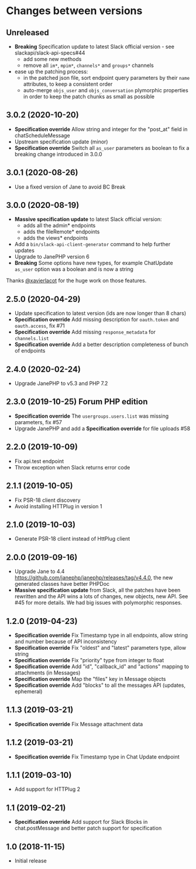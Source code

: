 # Changes between versions

## Unreleased

* **Breaking** Specification update to latest Slack official version - see slackapi/slack-api-specs#44
  * add some new methods
  * remove all `im*`, `mpim*`, `channels*` and `groups*` channels
* ease up the patching process:
  * in the patched json file, sort endpoint query parameters by their `name` attributes, to keep a consistent order
  * auto-merge `objs_user` and `objs_conversation` plymorphic properties in order to keep the patch chunks as small as possible

## 3.0.2 (2020-10-20)

* **Specification override** Allow string and integer for the "post_at" field in chatScheduleMessage
* Upstream specification update (minor)
* **Specification override** Switch all `as_user` parameters as boolean to fix a breaking change introduced in 3.0.0

## 3.0.1 (2020-08-26)

* Use a fixed version of Jane to avoid BC Break

## 3.0.0 (2020-08-19)

* **Massive specification update** to latest Slack official version:
  * adds all the admin* endpoints
  * adds the fileRemote* endpoints
  * adds the views* endpoints
* Add a `bin/slack-api-client-generator` command to help further updates
* Upgrade to JanePHP version 6
* **Breaking** Some options have new types, for example ChatUpdate `as_user` option was a boolean and is now a string

Thanks [@xavierlacot](https://github.com/xavierlacot) for the huge work on those features.

## 2.5.0 (2020-04-29)

* Update specification to latest version (ids are now longer than 8 chars)
* **Specification override** Add missing description for `oauth.token` and `oauth.access`, fix #71
* **Specification override** Add missing `response_metadata` for `channels.list`
* **Specification override** Add a better description completeness of bunch of endpoints

## 2.4.0 (2020-02-24)

* Upgrade JanePHP to v5.3 and PHP 7.2

## 2.3.0 (2019-10-25) Forum PHP edition

* **Specification override** The `usergroups.users.list` was missing parameters, fix #57
* Upgrade JanePHP and add a **Specification override** for file uploads #58

## 2.2.0 (2019-10-09)

* Fix api.test endpoint
* Throw exception when Slack returns error code

## 2.1.1 (2019-10-05)

* Fix PSR-18 client discovery
* Avoid installing HTTPlug in version 1

## 2.1.0 (2019-10-03)

* Generate PSR-18 client instead of HttPlug client

## 2.0.0 (2019-09-16)

* Upgrade Jane to 4.4 https://github.com/janephp/janephp/releases/tag/v4.4.0, the new generated classes have better PHPDoc
* **Massive specification update** from Slack, all the patches have been rewritten and the API wins a lots of changes, new objects, new API. See #45 for more details. We had big issues with polymorphic responses.

## 1.2.0 (2019-04-23)

* **Specification override** Fix Timestamp type in all endpoints, allow string and number because of API inconsistency
* **Specification override** Fix "oldest" and "latest" parameters type, allow string
* **Specification override** Fix "priority" type from integer to float
* **Specification override** Add "id", "callback_id" and "actions" mapping to attachments (in Messages)
* **Specification override** Map the "files" key in Message objects
* **Specification override** Add "blocks" to all the messages API (updates, ephemeral)

## 1.1.3 (2019-03-21)

* **Specification override** Fix Message attachment data

## 1.1.2 (2019-03-21)

* **Specification override** Fix Timestamp type in Chat Update endpoint

## 1.1.1 (2019-03-10)

* Add support for HTTPlug 2

## 1.1 (2019-02-21)

* **Specification override** Add support for Slack Blocks in chat.postMessage and better patch support for specification

## 1.0 (2018-11-15)

* Initial release

